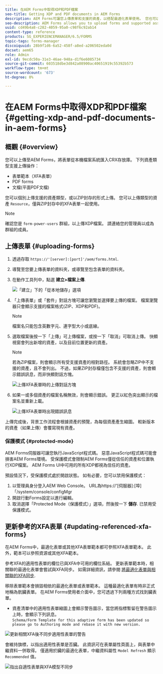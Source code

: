 ```yaml
---
title: 在AEM Forms中取得XDP和PDF檔案
seo-title: Getting XDP and PDF documents in AEM Forms
description: AEM Forms可讓您上傳表單和支援的資產，以搭配最適化表單使用。 您也可以以ZIP形式大量上傳表單和相關資源。
seo-description: AEM Forms allows you to upload forms and supported assets to use with adaptive forms. You can also bulk upload forms and related resources as a ZIP.
uuid: cd49b4a8-c282-4059-95a0-c98f6c92ab14
content-type: reference
products: SG_EXPERIENCEMANAGER/6.5/FORMS
topic-tags: forms-manager
discoiquuid: 28b9f1d6-6a52-458f-a8ed-a206502eda0d
docset: aem65
role: Admin
exl-id: 9ecdc50a-31e3-46ae-948a-d1f6e6085734
source-git-commit: 603518dbe3d842a08900ac40651919c55392b573
workflow-type: tm+mt
source-wordcount: '673'
ht-degree: 0%

---
```


# 在AEM Forms中取得XDP和PDF檔案{#getting-xdp-and-pdf-documents-in-aem-forms}

## 概觀 {#overview}

您可以上傳至AEM Forms，將表單從本機檔案系統匯入CRX存放庫。 下列資產類型支援上傳操作：

* 表單範本（XFA表單）
* PDF forms
* 文檔(平面PDF文檔)

您可以個別上傳支援的資產類型，或以ZIP封存的形式上傳。 您可以上傳類型的資產 `Resource`，僅與ZIP封存中的XFA表單一起使用。

>[!NOTE]
>
>確認您是 `form-power-users` 群組，以上傳XDP檔案。 請連絡您的管理員以成為群組的成員。

## 上傳表單 {#uploading-forms}

1. 透過存取 `https://'[server]:[port]'/aem/forms.html`.
1. 導覽至您要上傳表單的資料夾，或導覽至包含表單的資料夾。
1. 在動作工具列中，點選 **建立>檔案上傳**.

   ![「建立」下的「從本地儲存」選項](assets/step.png)

1. 「上傳表單」或「套件」對話方塊可讓您瀏覽並選擇要上傳的檔案。 檔案瀏覽器只會顯示支援的檔案格式(ZIP、XDP和PDF)。

   >[!NOTE]
   >
   >檔案名只能包含英數字元、連字型大小或底線。

1. 選取檔案後按一下「上傳」可上傳檔案，或按一下「取消」可取消上傳。 快顯視窗會列出新增的資產，以及目前位置更新的資產。

   >[!NOTE]
   >
   >若為ZIP檔案，則會顯示所有受支援資產的相對路徑。 系統會忽略ZIP中不支援的資產，且不會列出。 不過，如果ZIP封存檔僅包含不支援的資產，則會顯示錯誤訊息，而非快顯對話方塊。

   ![上傳XFA表單時的上傳對話方塊](assets/upload-scr.png)

1. 如果一或多個資產的檔案名稱無效，則會顯示錯誤。 更正以紅色突出顯示的檔案名並重新上載。

   ![上傳XFA表單時出現錯誤訊息](assets/upload-scr-err.png)

上傳完成後，背景工作流程會根據資產的預覽，為每個資產產生縮圖。 較新版本的資產（如果上傳）會覆寫現有資產。

### 保護模式 {#protected-mode}

AEM Forms伺服器可讓您執行JavaScript程式碼。 惡意JavaScript程式碼可能會損害AEM Forms環境。 受保護模式會限制AEM Forms僅從信任的資產和位置執行XDP檔案。 AEM Forms UI中可用的所有XDP都視為信任的資產。

預設情況下，受保護模式處於開啟狀態。 如有必要，您可以禁用保護模式：

1. 以管理員身分登入AEM Web Console。 URL為https://&#39;[伺服器]:[埠]「/system/console/configMgr
1. 開啟行動Forms設定以進行編輯。
1. 取消選擇「Protected Mode（保護模式）」選項，然後按一下 **儲存**. 已禁用受保護模式。

## 更新參考的XFA表單 {#updating-referenced-xfa-forms}

在AEM Forms中，最適化表單或其他XFA表單範本都可參照XFA表單範本。 此外，範本可以參照資源或其他XFA範本。

參考XFA的適用性表單的欄位已與XFA中可用的欄位系結。 更新表單範本時，相關聯的最適化表單會嘗試與XFA同步。 如需詳細資訊，請參閱 [將最適化表單與相關聯的XFA同步](../../forms/using/synchronizing-adaptive-forms-xfa.md).

移除表單範本會損毀相依的最適化表單或表單範本。 這種最適化表單有時非正式地稱為骯臟表單。 在AEM Forms使用者介面中，您可透過下列兩種方式找到臟表單。

* 資產清單中的適用性表單縮圖上會顯示警告圖示，當您將指標暫留在警告圖示上時，會顯示下列訊息。\
   `Schema/Form Template for this adaptive form has been updated so please go to Authoring mode and rebase it with new version.`

![更新相關XFA後不同步適用性表單的警告](assets/dirtyaf.png)

會維持旗標，以指出適用性表單是否臟。 此資訊可在表單屬性頁面上，與表單中繼資料一併取得。 僅適用於臟的最適化表單，中繼資料屬性 `Model Refresh` 顯示 `Recommended` 值。

![指出自適性表單與XFA模型不同步](assets/model-refresh.png)
